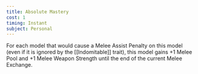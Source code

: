 ```yaml
---
title: Absolute Mastery
cost: 1
timing: Instant
subject: Personal
---
```

For each model that would cause a Melee Assist Penalty on this model (even if it is ignored by the [[Indomitable]] trait), this model gains +1 Melee Pool and +1 Melee Weapon Strength until the end of the current Melee Exchange.